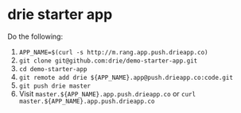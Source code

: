 # drie starter app

Do the following:

1. `APP_NAME=$(curl -s http://m.rang.app.push.drieapp.co)`
2. `git clone git@github.com:drie/demo-starter-app.git`
3. `cd demo-starter-app`
4. `git remote add drie ${APP_NAME}.app@push.drieapp.co:code.git`
5. `git push drie master`
6. Visit `master.${APP_NAME}.app.push.drieapp.co` or `curl master.${APP_NAME}.app.push.drieapp.co`
